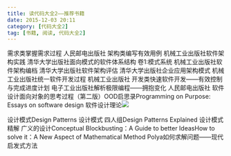 ```yaml
---
title: 读代码大全2——推荐书籍
date: 2015-12-03 20:11
category: [代码大全2]
tag: [书籍, 阅读, 代码大全2]
---
```

需求类掌握需求过程 人民邮电出版社
架构类编写有效用例 机械工业出版社软件架构实践 清华大学出版社面向模式的软件体系结构 卷1:模式系统 机械工业出版社软件架构编档 清华大学出版社软件架构评估 清华大学出版社企业应用架构模式 机械工业出版社统一软件开发过程 机械工业出版社
开发类快速软件开发——有效控制与完成进度计划 电子工业出版社解析极限编程——拥抱变化 人民邮电出版社
软件设计面向对象的思考过程（第二版）OOD启思录Programming on Purpose: Essays on software design
软件设计理论![](http://img.blog.csdn.net/20160203093044988)



设计模式Design Patterns 设计模式 四人组Design Patterns Explained 设计模式精解
广义的设计Conceptual Blockbusting：A Guide to better IdeasHow to solve it：A New Aspect of Mathematical Method Polya如何求解问题——现代启发式方法
